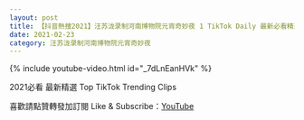 ```yaml
---
layout: post
title: 【抖音熱搜2021】汪苏泷录制河南博物院元宵奇妙夜 1 TikTok Daily 最新必看精選合集2021 02 23
date: 2021-02-23
category: 汪苏泷录制河南博物院元宵奇妙夜
---
```


{% include youtube-video.html id="_7dLnEanHVk" %}

2021必看 最新精選 Top TikTok Trending Clips

喜歡請點贊轉發加訂閱 Like & Subscribe：[YouTube](https://www.youtube.com/channel/UCAoR7VcanIPd04uEq_GIylA/videos)

